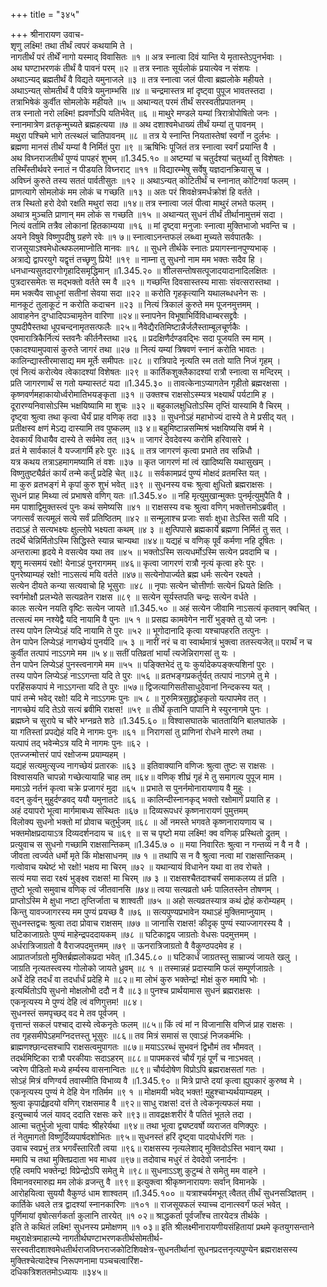 +++
title = "३४५"

+++
श्रीनारायण उवाच-  
शृणु लक्ष्मि! तथा तीर्थं त्वपरं कथयामि ते ।  
नागतीर्थं परं तीर्थें नागो यस्माद् विवासितः ॥१ ॥
अत्र स्नात्वा दिवं यान्ति ये मृतास्तेऽपुनर्भवाः ।  
अथ घण्टाभरणकं तीर्थं वै पावनं परम् ॥२ ॥
तत्र स्नातः सूर्यलोकं प्रयात्येव न संशयः ।  
अथाऽन्यद् ब्रह्मतीर्थं वै विद्यते यमुनाजले ॥३ ॥
तत्र स्नात्वा जलं पीत्वा ब्रह्मलोके महीयते ।  
अथाऽन्यत् सोमतीर्थं वै पवित्रे यमुनाम्भसि ॥४ ॥
चन्द्रमास्तत्र मां दृष्ट्वा पुपूज भावतस्तदा ।  
तत्राभिषेकं कुर्वीत सोमलोके महीयते ॥५ ॥
अथान्यत् परमं तीर्थं सरस्वतीप्रपातनम् ।  
तत्र स्नातो नरो लक्ष्मि! ह्यवर्णोऽपि यतिर्भवेत् ॥६ ॥
माथुरे मण्डले यम्यां त्रिरात्रोपोषितो जनः ।  
स्नानमात्रेण व्रतकृन्मुच्यते ब्रह्महत्यया ॥७ ॥
अथ दशाश्वमेधाख्यं तीर्थं यम्यां तु पावनम् ।  
मथुरा पश्चिमे भागे तत्स्थलं चातिपावनम् ॥८ ॥
तत्र ये स्नान्ति नियतास्तेषां स्वर्गो न दुर्लभः ।  
ब्रह्मणा मानसं तीर्थं यम्यां वै निर्मितं पुरा ॥९ ॥
ऋषिभिः पूजितं तत्र स्नात्वा स्वर्गं प्रयान्ति वै ।  
अथ विघ्नराजतीर्थं पुण्यं पापहरं शुभम् ॥1.345.१० ॥
अष्टम्यां च चतुर्दश्यां चतुर्थ्यां तु विशेषतः ।  
तस्मिँस्तीर्थवरे स्नातं न पीडयति विघ्नराट् ॥११ ॥
विद्यारम्भेषु सर्वेषु यज्ञदानक्रियासु च ।  
अविघ्नं कुरुते तस्य सततं पार्वतीसुतः ॥१२ ॥
अथाऽन्यत् कोटितीर्थं च स्नानात् कोटिगवां फलम् ।  
प्राणत्यागे सोमलोकं मम लोकं च गच्छति ॥१३ ॥
अतः परं शिवक्षेत्रमर्धक्रोशं हि वर्तते ।  
तत्र स्थितो हरो देवो रक्षति मथुरां सदा ॥१४॥
तत्र स्नात्वा जलं पीत्वा माथुरं लभते फलम् ।  
अथात्र मुञ्चति प्राणान् मम लोकं स गच्छति ॥१५ ॥
अथान्यत् सुधनं तीर्थं तीर्थानामुत्तमं सदा ।  
नित्यं वर्तामि तत्रैव लोकानां हितकाम्यया ॥१६ ॥
मां दृष्ट्वा मनुजाः स्नात्वा मुक्तिभाजो भवन्ति च ।  
अयने विषुवे विष्णुपदीषु ग्रहणे रवेः ॥१ ७॥
स्नात्वाऽनन्तफलं लब्ध्वा मुच्यते सर्वपातकैः ।  
राजसूयाऽश्वमेधोत्थफलमाप्नोति मानवः ॥१८ ॥
सुधने तीर्थके स्नातः प्रयागस्नानपुण्यभाक् ।  
अत्राद्ये द्वापरयुगे यद्वृत्तं तच्छृणु प्रिये! ॥१९ ॥
नाम्ना तु सुधनो नाम मम भक्तः सदैव हि ।  
धनधान्यसुतदारगोगृहादिसमृद्धिमान् ॥1.345.२० ॥
शीलसन्तोषसत्पूजादयादानादिलक्षितः ।  
पुत्रदारसमेतः स मद्भक्तो वर्तते स्म वै ॥२१ ॥
गच्छन्ति दिवसास्तस्य मासाः संवत्सरास्तथा ।  
मम भक्त्यैव साधूनां सतीनां सेवया सदा ॥२२ ॥
करोति गृहकृत्यानि यथालब्धधनेन सः ।  
मानकूटं तुलाकूटं न करोति कदाचन ॥२३ ॥
नित्यं त्रिकालं कुरुते मम पूजनमुत्तमम् ।  
आवाहनेन दुग्धादिपञ्चामृतेन वारिणा ॥२४॥
स्नापनेन विभूषाभिर्विविधाम्बरसद्द्रवैः ।  
पुष्पदीपैस्तथा धूपचन्दनामृतसत्फलैः ॥२५॥
नैवेद्यैरतिमिष्टान्नैर्जलैस्ताम्बूलचूर्णकैः ।  
एवमारात्रिकैर्नित्यं स्तवनैः कीर्तनैस्तथा ॥२६ ॥
प्रदक्षिणैर्दण्डवद्भिः सदा पूजयति स्म माम् ।  
एकादश्यामुपवासं कुरुते जागरं तथा ॥२७ ॥
नित्यं यम्यां त्रिषवणं स्नानं करोति भावतः ।  
कालिन्द्यास्तीरमासाद्य मम मूर्तेः समीपतः ॥२८ ॥
रात्रिपादे नृत्यति स्म ततो याति निजं गृहम् ।  
एवं नित्यं करोत्येव त्वेकादश्यां विशेषतः ॥२९ ॥
कार्तिकशुक्लैकादश्यां रात्रौ स्नात्वा स मन्दिरम् ।  
प्रति जागरणार्थं स गतो यम्यास्तटं यदा ॥1.345.३० ॥
तावत्केनाऽप्यागतेन गृहीतो ब्रह्मरक्षसा ।  
कृष्णवर्णमहाकायोर्ध्वरोमातिभयङ्कृता ॥३१ ॥
उक्तश्च राक्षसोऽस्म्यत्र भक्ष्यार्थं पर्यटामि ह ।  
दूरारण्यनिवासोऽस्मि भक्षयिष्यामि मा शुचः ॥३२ ॥
बहुकालक्षुधितोऽस्मि तृप्तिं यास्यामि वै चिरम् ।  
दृष्ट्वा श्रुत्वा तथा कृत्वा धैर्यं प्राह वणिक् तदा ॥३३ ॥
सुधनोऽहं महाभोज्यं दास्ये ते मे प्रसीद् यत् ।  
प्रतीक्षस्व क्षणं मेऽद्य दास्यामि तव पुष्कलम् ॥३ ४॥
बहुमिष्टान्नसम्मिश्रं भक्षयिष्यसि वर्ष्म मे ।  
देवकार्यं विधायैव दास्ये ते सर्वमेव तत् ॥३५ ॥
जागरं देवदेवस्य करोमि हरिवासरे ।  
व्रतं मे सार्वकालं वै यज्जागर्मि हरेः पुरः ॥३६ ॥
तत्र जागरणं कृत्वा प्रभाते तव सन्निधौ ।  
यत्र कथय तत्राऽहमागमष्यामि तं वशः ॥३७ ॥
कृत जागरणं मां त्वं खादिष्यसि यथासुखम् ।  
विष्णुतुष्ट्यैर्व्रतं कार्यं तन्मे कर्तुं प्रदेहि चेत् ॥३८ ॥
सर्वकामप्रदं पुण्यं मोक्षदं व्रतमस्ति यत् ।  
मा कुरु व्रतभङ्गं मे कृपां कुरु शुभं भवेत् ॥३९ ॥
सुधनस्य वचः श्रुत्वा क्षुधितो ब्रह्मराक्षसः ।  
सुधनं प्राह मिथ्या त्वं प्रभाषसे वणिग् यतः ॥1.345.४० ॥
नहि मृत्युमुखान्मुक्तः पुनर्मृत्युमुपैति वै ।  
मम पाशाद्विमुक्तस्त्वं पुनः कथं समेष्यसि ॥४१ ॥
राक्षसस्य वचः श्रुत्वा वणिग् भक्तोत्तमोऽब्रवीत् ।  
जगत्सर्वं सत्यमूलं सत्ये सर्वं प्रतिष्ठितम् ॥४२ ॥
सन्मूलाश्च प्रजाः सर्वाः क्षुधा तेऽस्ति सती यदि ।  
तदाऽहं ते सत्यभक्ष्यः क्षुल्लोपे भक्ष्यता कथम् ॥४ ३ ॥
क्षुत्पिपासे ब्रह्मकार्ये ब्रह्मणा निर्मितं तु सत् ।  
तदर्थे चेन्निर्मितोऽस्मि सिद्धिस्ते स्यान्न चान्यथा ॥४४॥
यद्यहं च वणिक् पूर्वं कर्मणा नहि दूषितः ।  
अन्तरात्मा हृदये मे वसत्येव यथा तव ॥४५ ॥
भक्तोऽस्मि सत्यधर्मोऽस्मि सत्येन प्रवदामि च ।  
शृणु मत्समयं रक्षो! येनाऽहं पुनरागमम् ॥४६॥
कृत्वा जागरणं रात्रौ नृत्यं कृत्वा हरेः पुरः ।  
पुनरेष्याम्यहं रक्षो! नाऽसत्यं मयि वर्तते ॥४७॥
सत्येनोपार्ज्यते ब्रह्म धर्मः सत्येन रक्ष्यते ।  
सत्येन दीयते कन्या सत्यवाचो हि भूसुराः ॥४८ ॥
नृपाः सत्येन चोत्तीर्णाः सत्येनं ध्रियते क्षितिः ।  
स्वर्गमोक्षौ प्रलभ्येते सत्यव्रतेन राक्षस ॥८९ ॥
सत्येन सूर्यस्तपति चन्द्रः सत्येन वर्धते ।  
कालः सत्येन नयति वृष्टिः सत्येन जायते ॥1.345.५० ॥
अहं सत्येन जीवामि नाऽसत्यं कृतवान् क्वचित् ।  
तत्सत्यं मम नश्येद्वै यदि नायामि वै पुनः ॥५ १ ॥
प्रसह्य कामवेगेन नारीं भुङ्क्ते तु यो जनः ।  
तस्य पापेन लिप्येऽहं यदि नायामि ते पुरः ॥५२ ॥
भूगोदानादि कृत्वा यश्चापहरति तत्पुनः ।  
तेन पापेन लिप्येऽहं नागच्छेयं पुनर्यदि ॥५ ३ ॥
नारीं नरं च वा स्वार्थमात्रं भुक्त्वा ततस्त्यजेत्॥
परार्थं न च कुर्वीत तत्पापं नाऽऽगमे मम ॥५ ४॥
सतीं पतिव्रतां भार्यां त्यजेन्निरागसां तु यः ।  
तेन पापेन लिप्येऽहं पुनस्त्वनागमे मम ॥५५ ॥
पङ्क्तिभेदं तु यः कुर्यादेकपङ्क्त्यशिनां पुरः ।  
तस्य पापेन लिप्येऽहं नाऽऽगन्ता यदि ते पुरः ॥५६ ॥
व्रतभङ्गप्रकर्तुर्यत् तत्पापं नाऽगमे तु मे ।  
परहिंसकपापं मे नाऽऽगन्ता यदि ते पुरः ॥५७॥
द्विजत्यागिसतीसाधुदेवानां निन्दकस्य यत् ।  
पापं तन्मे भवेद् रक्षो! यदि मे नाऽऽगमः पुनः ॥५ ८ ॥
गुरुमित्रसुहृद्द्रोहकृतो यत्पापमेव तत् ।  
नागच्छेयं यदि तेऽग्रे सत्यं ब्रवीमि राक्षस! ॥५९ ॥
तीर्थे कृतानि पापानि मे स्युरनागमे पुनः ।  
ब्रह्मघ्ने च सुरापे च चौरे भग्नव्रते शठे ॥1.345.६० ॥
विश्वासघातके चाततायिनि बालघातके ।  
या गतिस्तां प्रपद्येहं यदि मे नागमः पुनः ॥६१ ॥
निरागसां तु प्राणिनां रोधने मारणे तथा ।  
यत्पापं तद् भवेन्मेऽत्र यदि मे नागमः पुनः ॥६२ ।  
एतज्जन्मोत्तरं पापं रक्षोजन्म प्रयाम्यहम् ।  
यद्यहं सत्यमुत्सृज्य नागच्छेयं प्रतारकः ॥६३ ॥
इतिवाक्यानि वणिजः श्रुत्वा तुष्टः स राक्षसः ।  
विश्वासयति चापन्नो गच्छेत्यायाहि चाह तम् ॥६४॥
वणिक् शीघ्रं गृहं मे तु समागत्य पुपूज माम ।  
ममाऽग्रे नर्तनं कृत्वा चक्रे प्रजागरं मुदा ॥६५ ॥
प्रभाते स पुनर्नमोनारायणाय वै मुहुः ।  
वदन् कुर्वन् मुहुर्दण्डवद् ययौ यमुनातटे ॥६६ ॥
कालिन्दीस्नानकृद् भक्तो रक्षोमार्गं प्रयाति ह ।  
अहं दयापरो भूत्वा मार्गमाबध्य संस्थितः ॥६७ ॥
दिव्यरूपधरं कृष्णनारायणं पुमुत्तमम्  
विलोक्य सुधनो भक्तो मां प्रोवाच चतुर्भुजम् ॥६८ ॥
ओं नमस्ते भगवते कृष्णनारायणाय च ।  
भक्तमोक्षप्रदायाऽत्र दिव्यदर्शनदाय च ॥६९ ॥
स च पृष्टो मया लक्ष्मि! क्व वणिक् प्रस्थितो द्रुतम् ।  
प्रत्युवाच स सुधनो गच्छामि राक्षसान्तिकम् ॥1.345.७ ० ॥
मया निवारितः श्रुत्वा न गन्तव्यं न वै न वै ।  
जीवता त्वर्ज्यते धर्मो मृते किं मोक्षसाधनम् ॥७ १ ॥
तथापि स न वै श्रुत्वा नत्वा मां राक्षसान्तिकम् ।  
गत्वोवाच यथेष्टं भो रक्षो! भक्षय मा चिरम् ॥७२ ॥
यथान्यायं विधानेन यथा वा तव रोचते ।  
सत्यं मया सदा रक्ष्यं भुङ्क्ष्व राक्षस! मा चिरम् ॥७ ३ ॥
राक्षसश्चैतदाश्चर्यं समाकलय्य तं प्रति ।  
तुष्टो भूत्वो समुवाच वणिक् त्वं जीतवानसि ॥७४॥
त्वया सत्यव्रतो धर्मः पालितस्तेन तोषणम् ।  
प्राप्तोऽस्मि मे क्षुधा नष्टा तृप्तिर्जाता च शाश्वती ॥७५ ॥
अहो सत्यव्रतस्यात्र कथं द्रोहं करोम्यहम् ।  
किन्तु यावज्जागरस्य मम पुण्यं प्रयच्छ वै ॥७६ ॥
सत्यपुण्यप्रभावेन यथाऽहं मुक्तिमाप्नुयाम् ।  
सुधनस्तद्वचः श्रुत्वा तदा प्रोवाच राक्षसम् ॥७७ ॥
जानासि राक्षस! कीदृक् पुण्यं स्याज्जागरस्य वै ।  
घटिकाजाग्रतेः पुण्यं माहेन्द्रपददायकम् ॥७८ ॥
घटिकाद्वय जाग्रतोः वेधसः पदमुत्तमम् ।  
अर्धरात्रिजाग्रतो वै वैराजपदमुत्तमम् ॥७९ ॥
ऊनरात्रिजाग्रतो वै वैकुण्ठपदमेव ह ।  
आप्रातर्जाग्रतो मुक्तिर्ब्रह्मलोकप्रदा भवेत् ॥1.345.८० ॥
घटिकार्धं जाग्रतस्तु साम्राज्यं जायते खलु ।  
जाग्रति नृत्यतस्त्वस्य गोलोको जायते ध्रुवम् ॥८ १ ॥
तस्मान्नहं प्रदास्यामि फलं सम्पूर्णजाग्रतेः ।  
अर्धे देहि तदर्धं वा तदर्धार्धं प्रदेहि मे ॥८२॥
मा लोभं कुरु भक्तेन्द्र! मोक्षं कुरु ममापि भोः ।  
इत्यर्थितोऽपि सुधनो मोक्षलोभी ददौ न वै ॥८३॥
पुनश्च प्रार्थयामास सुधनं ब्रह्मराक्षसः ।  
एकनृत्यस्य मे पुण्यं देहि त्वं वणिगुत्तम! ॥८४।  
सुधनस्तं समपृच्छद् वद मे तव पूर्वजम् ।  
वृत्तान्तं सकलं पश्चाद् दास्ये त्वेकनृतेः फलम् ॥८५॥
किं त्वं मां न विजानासि वणिजं प्राह राक्षसः ।  
तव गृहसमीपेऽहमग्निदत्तस्तु भूसुरः ॥८६॥
तव मित्रं समासं स एवाऽहं निजकर्मभिः ।  
ब्राह्मणश्छान्दसश्चापि राक्षसत्वमुपागतः ॥८७॥
मयाऽऽरब्धं सुभवनं द्विभौमं तव भौमवत् ।  
तदर्थमिष्टिका रात्रौ परकीयाः सदाऽहरम् ॥८८॥
पापमकरवं चौर्यं गृहं पूर्णं च नाऽभवत् ।  
ज्वरेण पीडितो मध्ये हर्म्यस्य वासनान्वितः ॥८९॥
चौर्यदोषेण विप्रोऽपि ब्रह्मराक्षसतां गतः ।  
सोऽहं मित्रं वणिग्वर्य तवास्मीति विभाव्य वै ॥1.345.९० ॥
मित्रे प्राप्ते दयां कृत्वा ह्युपकारं कुरुष्व मे ।  
एकनृत्यस्य पुण्यं मे देहि येन गतिर्मम ॥९ १ ॥
मोक्षमयी भवेद् भक्त! मुहुश्चाभ्यर्थयाम्यहम् ।  
श्रुत्वा कृपार्द्रहृदयो वणिग् राक्षसमाह वै ॥९२॥
साधु राक्षस! दत्तं ते त्वेकनृत्यफलं मया ।  
इत्युच्चार्य जलं यावद् ददाति रक्षसः करे ॥९३॥
तावद्रक्षःशरीरं वै पतितं भूतले तदा ।  
आत्मा चतुर्भुजो भूत्वा पार्षदः श्रीहरेर्यथा ॥९४॥
तथा भूत्वा द्व्यष्टवर्षो व्यराजत वणिक्पुरः ।  
तं नेतुमागतो विष्णुर्दिव्यपार्षदशोभितः ॥९५॥
सुधनस्तं हरिं दृष्ट्वा पादयोर्धरणिं गतः ।  
उवाच स्वप्रभुं तत्र भगवँस्तारितौ त्वया ॥९६॥
राक्षसस्य नृत्यलेशाद् मुक्तिदोऽस्ति भवान् यथा ।  
ममापि च तथा मुक्तिप्रदाता भव माधव ॥९७॥
तदोवाच मधुरं तं देवदेवो जनार्दनः ।  
एहि त्वमपि भक्तेन्द्र! विप्रेन्द्रोऽपि समेतु मे ॥९८॥
सुधनाऽऽशु कुटुम्बं ते समेतु मम वाहने ।  
विमानवरमारुह्य मम लोकं व्रजन्तु वै ॥९९॥
इत्युक्त्वा श्रीकृष्णनारायणः सर्वान् विमानके ।  
आरोहयित्वा सुययौ वैकुण्ठं धाम शाश्वतम् ॥1.345.१०० ॥
यत्राश्चर्यमभूत् त्वैतत् तीर्थं सुधनसञ्ज्ञितम् ।  
कार्तिके धवले तत्र द्वादश्यां स्नानकारिणः ॥१०१ ॥
राजसूयफलं स्याच्च दानात्स्वर्गं फलं भवेत् ।  
पूर्णिमायां वृषोत्सर्गकर्ता कुलानि तारयेत् ॥१ ०२॥
श्राद्धकर्ता पूर्वजाँश्च तारयेदत्र तीर्थके ।  
इति ते कथितं लक्ष्मि! सुधनस्य प्रमोक्षणम् ॥१ ०३॥
इति श्रीलक्ष्मीनारायणीयसंहितायां प्रथमे कृतयुगसन्ताने मथुराक्षेत्रमाहात्म्ये नागतीर्थघण्टाभरणकतीर्थसोमतीर्थ-  
सरस्वतीदशाश्वमेधतीर्थराजविघ्नराजकोटिशिवक्षेत्र-सुधनतीर्थानां सुधनप्रदत्तनृत्यपुण्येन ब्रह्मराक्षसस्य मुक्तिश्चेत्यादेश्च निरूपणनामा पञ्चचत्वारिंश-  
दधिकत्रिशततमोऽध्यायः ॥३४५॥
    
